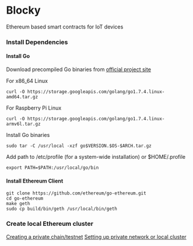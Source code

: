 # Blocky
Ethereum based smart contracts for IoT devices

### Install Dependencies

#### Install Go
Download precompiled Go binaries from [official project site](https://golang.org/dl)

For x86_64 Linux
```
curl -O https://storage.googleapis.com/golang/go1.7.4.linux-amd64.tar.gz
```
For Raspberry Pi Linux
```
curl -O https://storage.googleapis.com/golang/go1.7.4.linux-armv6l.tar.gz
```

Install Go binaries
```
sudo tar -C /usr/local -xzf go$VERSION.$OS-$ARCH.tar.gz
```

Add path to /etc/profile (for a system-wide installation) or $HOME/.profile
```
export PATH=$PATH:/usr/local/go/bin
```

#### Install Ethereum Client
```
git clone https://github.com/ethereum/go-ethereum.git
cd go-ethereum
make geth
sudo cp build/bin/geth /usr/local/bin/geth
```

### Create local Ethereum cluster

[Creating a private chain/testnet](https://souptacular.gitbooks.io/ethereum-tutorials-and-tips-by-hudson/content/private-chain.html) 
[Setting up private network or local cluster](https://github.com/ethereum/go-ethereum/wiki/Setting-up-private-network-or-local-cluster)

